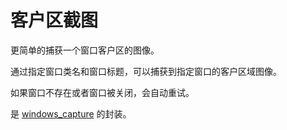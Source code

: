 # 客户区截图

更简单的捕获一个窗口客户区的图像。

通过指定窗口类名和窗口标题，可以捕获到指定窗口的客户区域图像。

如果窗口不存在或者窗口被关闭，会自动重试。

是 [windows_capture](https://github.com/NiiightmareXD/windows-capture) 的封装。
